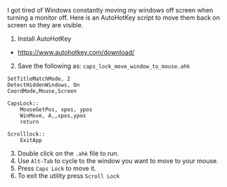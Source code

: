 I got tired of Windows constantly moving my windows off screen when turning a monitor off.
Here is an AutoHotKey script to move them back on screen so they are visible.

1. Install AutoHotKey

* https://www.autohotkey.com/download/

2. Save the following as: `caps_lock_move_window_to_mouse.ahk`

```
SetTitleMatchMode, 2 
DetectHiddenWindows, On
CoordMode,Mouse,Screen

CapsLock::
    MouseGetPos, xpos, ypos
    WinMove, A,,xpos,ypos
    return

Scrolllock::
    ExitApp
```

3. Double click on the `.ahk` file to run.
4. Use `Alt-Tab` to cycle to the window you want to move to your mouse.
5. Press `Caps Lock` to move it.
6. To exit the utility press `Scroll Lock`
